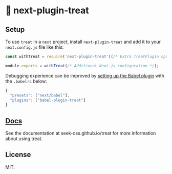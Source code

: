 # 🍬 next-plugin-treat

## Setup

To use `treat` in a `next` project, install `next-plugin-treat` and add it to your `next.config.js` file like this:

```js
const withTreat = require('next-plugin-treat')(/* Extra TreatPlugin options */);

module.exports = withTreat(/* Additional Next.js configuration */);
```

Debugging experience can be improved by [setting up the Babel plugin](#babel-setup) with the `.babelrc` below:

```js
{
  "presets": ["next/babel"],
  "plugins": ["babel-plugin-treat"]
}
```

## [Docs](https://seek-oss.github.io/treat)

See the documentation at seek-oss.github.io/treat for more information about using treat.

## License

MIT.
